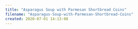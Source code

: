 ```yaml
---
title: "Asparagus Soup with Parmesan Shortbread Coins"
filename: "Asparagus-Soup-with-Parmesan-Shortbread-Coins"
created: 2020-07-01 14:13:08
---
```

